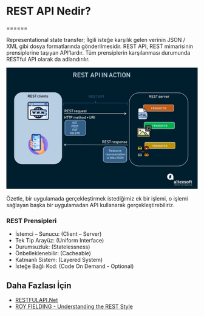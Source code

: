 # REST API Nedir?
======

Representational state transfer; İlgili isteğe karşılık gelen verinin JSON / XML gibi dosya formatlarında gönderilmesidir. REST API, REST mimarisinin prensiplerine taşıyan API’lardır. Tüm prensiplerin karşılanması durumunda RESTful API olarak da adlandırılır.

![REST API](https://raw.githubusercontent.com/Kodluyoruz/taskforce/main/rest-api/rest-api-nedir/figures/RestApi.png)

Özetle, bir uygulamada gerçekleştirmek istediğimiz ek bir işlemi, o işlemi sağlayan başka bir uygulamadan API kullanarak gerçekleştirebiliriz. 

### REST Prensipleri
- İstemci – Sunucu: (Client – Server)
- Tek Tip Arayüz: (Uniform Interface)
- Durumsuzluk: (Statelessness)
- Önbelleklenebilir: (Cacheable)
- Katmanlı Sistem: (Layered System)
- İsteğe Bağlı Kod: (Code On Demand - Optional)

## Daha Fazlası İçin
- [RESTFULAPI.Net](https://restfulapi.net/)
- [ROY FIELDING - Understanding the REST Style](https://www.youtube.com/watch?v=w5j2KwzzB-0)


